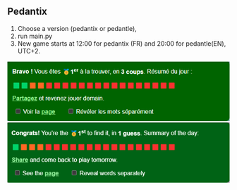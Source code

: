 ## Pedantix

1) Choose a version (pedantix or pedantle),
3) run main.py
4) New game starts at 12:00 for pedantix (FR) and 20:00 for pedantle(EN), UTC+2.

![alt text](https://github.com/aalp75/pedantix/blob/main/docs/1st%20pedantix.png)
![alt text](https://github.com/aalp75/pedantix/blob/main/docs/1st%20pedantle.png)